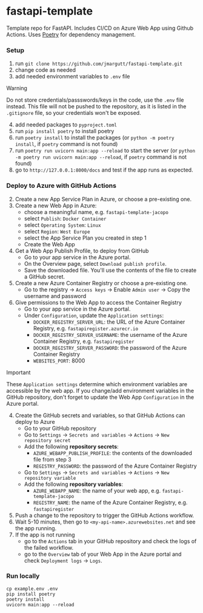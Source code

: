 # fastapi-template

Template repo for FastAPI. Includes CI/CD on Azure Web App using Github Actions. Uses [Poetry](https://python-poetry.org/) for dependency management.

### Setup

1. run `git clone https://github.com/jmargutt/fastapi-template.git`
2. change code as needed
3. add needed environment variables to `.env` file
> [!WARNING]  
> Do not store credentials/passswords/keys in the code, use the `.env` file instead.
> This file will not be pushed to the repository, as it is listed in the `.gitignore` file, so your credentials 
> won't be exposed.
4. add needed packages to `pyproject.toml`
5. run `pip install poetry` to install poetry
5. run `poetry install` to install the packages (or `python -m poetry install`, if `poetry` command is not found)
6. run `poetry run uvicorn main:app --reload` to start the server  (or `python -m poetry run uvicorn main:app --reload`, if `poetry` command is not found)
7. go to `http://127.0.0.1:8000/docs` and test if the app runs as expected.

### Deploy to Azure with GitHub Actions

2. Create a new App Service Plan in Azure, or choose a pre-existing one.
2. Create a new Web App in Azure:
   * choose a meaningful name, e.g. `fastapi-template-jacopo`
   * select `Publish`: `Docker Container`
   * select `Operating System`: `Linux`
   * select `Region`: `West Europe`
   * select the App Service Plan you created in step 1
   * Create the Web App
3. Get a Web App Publish Profile, to deploy from GitHub
   * Go to your app service in the Azure portal. 
   * On the Overview page, select `Download publish profile`. 
   * Save the downloaded file. You'll use the contents of the file to create a GitHub secret.
1. Create a new Azure Container Registry or choose a pre-existing one.
   * Go to the registry -> `Access keys` -> Enable `Admin user` -> Copy the username and password
3. Give permissions to the Web App to access the Container Registry
   * Go to your app service in the Azure portal.
   * Under `Configuration`, update the `Application settings`:
     * `DOCKER_REGISTRY_SERVER_URL`: the URL of the Azure Container Registry, e.g. `fastapiregister.azurecr.io`
     * `DOCKER_REGISTRY_SERVER_USERNAME`: the username of the Azure Container Registry, e.g. `fastapiregister`
     * `DOCKER_REGISTRY_SERVER_PASSWORD`: the password of the Azure Container Registry
     * `WEBSITES_PORT`: 8000
> [!IMPORTANT]  
> These `Application settings` determine which environment variables are accessible by the web app. 
> If you change/add environment variables in the GitHub repository, don't forget to update the Web App `Configuration` in the Azure portal.

4. Create the GitHub secrets and variables, so that GitHub Actions can deploy to Azure
   * Go to your GitHub repository
   * Go to `Settings` -> `Secrets and variables` -> `Actions` -> `New repository secret`
   * Add the following **repository secrets**:
     * `AZURE_WEBAPP_PUBLISH_PROFILE`: the contents of the downloaded file from step 3
     * `REGISTRY_PASSWORD`: the password of the Azure Container Registry
   * Go to `Settings` -> `Secrets and variables` -> `Actions` -> `New repository variable`
   * Add the following **repository variables**:
     * `AZURE_WEBAPP_NAME`: the name of your web app, e.g. `fastapi-template-jacopo`
     * `REGISTRY_NAME`: the name of the Azure Container Registry, e.g. `fastapiregister`
5. Push a change to the repository to trigger the GitHub Actions workflow.
4. Wait 5-10 minutes, then go to `<my-api-name>.azurewebsites.net` and see the app running.
5. If the app is not running
   * go to the `Actions` tab in your GitHub repository and check the logs of the failed workflow.
   * go to the `Overview` tab of your Web App in the Azure portal and check `Deployment logs` -> `Logs`.

### Run locally

```
cp example.env .env
pip install poetry
poetry install
uvicorn main:app --reload
```
